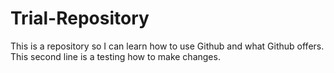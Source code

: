 # Trial-Repository
This is a repository so I can learn how to use Github and what Github offers.
This second line is a testing how to make changes.
